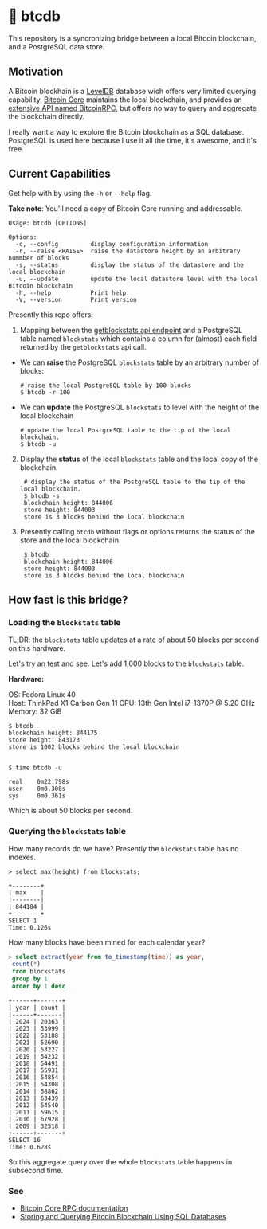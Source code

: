 # 🧰 btcdb

This repository is a syncronizing bridge between a local Bitcoin blockchain, and a PostgreSQL 
data store.

## Motivation

A Bitcoin blockhain is a [LevelDB](https://en.wikipedia.org/wiki/LevelDB) database wich offers 
very limited querying capability. [Bitcoin Core](https://bitcoin.org/en/bitcoin-core/) maintains 
the local blockchain, and provides an [extensive API named BitcoinRPC](https://developer.bitcoin.org/reference/rpc/), 
but offers no way to query and aggregate the blockchain directly.

I really want a way to explore the Bitcoin blockchain as a SQL database. PostgreSQL is used here 
because I use it all the time, it's awesome, and it's free.

## Current Capabilities

Get help with by using the `-h` or `--help` flag.

**Take note**: You'll need a copy of Bitcoin Core running and addressable.

```
Usage: btcdb [OPTIONS]

Options:
  -c, --config         display configuration information
  -r, --raise <RAISE>  raise the datastore height by an arbitrary nummber of blocks
  -s, --status         display the status of the datastore and the local blockchain
  -u, --update         update the local datastore level with the local Bitcoin blockchain
  -h, --help           Print help
  -V, --version        Print version
```

Presently this repo offers:

1. Mapping between the [getblockstats api endpoint](https://developer.bitcoin.org/reference/rpc/getblockstats.html)
and a PostgreSQL table named `blockstats` which contains a column for (almost) each field returned
by the `getblockstats` api call.
  * We can **raise** the PostgreSQL `blockstats` table by an arbitrary number of blocks:

        # raise the local PostgreSQL table by 100 blocks    
        $ btcdb -r 100

  * We can **update** the PostgreSQL `blockstats` to level with the height of the local blockchain
      
        # update the local PostgreSQL table to the tip of the local blockchain.  
        $ btcdb -u 


2. Display the **status** of the local `blockstats` table and the local copy of the blockchain.

        # display the status of the PostgreSQL table to the tip of the local blockchain.  
        $ btcdb -s
        blockchain height: 844006
        store height: 844003
        store is 3 blocks behind the local blockchain

3. Presently calling `btcdb` without flags or options returns the status of the store and the
local blockchain.

        $ btcdb
        blockchain height: 844006
        store height: 844003
        store is 3 blocks behind the local blockchain 

## How fast is this bridge?

### Loading the `blockstats` table

TL;DR: the `blockstats` table updates at a rate of about 50 blocks per second on this hardware.

Let's try an test and see.  Let's add 1,000 blocks to the `blockstats` table.

**Hardware:**

OS: Fedora Linux 40  
Host: ThinkPad X1 Carbon Gen 11
CPU: 13th Gen Intel i7-1370P @ 5.20 GHz
Memory: 32 GiB

```
$ btcdb
blockchain height: 844175
store height: 843173
store is 1002 blocks behind the local blockchain


$ time btcdb -u

real    0m22.798s
user    0m0.308s
sys     0m0.361s
```

Which is about 50 blocks per second.

### Querying the `blockstats` table

How many records do we have?  Presently the `blockstats` table has no indexes.

```swl
> select max(height) from blockstats;
```
```
+--------+
| max    |
|--------|
| 844184 |
+--------+
SELECT 1
Time: 0.126s
```

How many blocks have been mined for each calendar year?

```sql
> select extract(year from to_timestamp(time)) as year,
 count(*)
 from blockstats
 group by 1
 order by 1 desc
 ```
```
+------+-------+
| year | count |
|------+-------|
| 2024 | 20363 |
| 2023 | 53999 |
| 2022 | 53188 |
| 2021 | 52690 |
| 2020 | 53227 |
| 2019 | 54232 |
| 2018 | 54491 |
| 2017 | 55931 |
| 2016 | 54854 |
| 2015 | 54308 |
| 2014 | 58862 |
| 2013 | 63439 |
| 2012 | 54540 |
| 2011 | 59615 |
| 2010 | 67928 |
| 2009 | 32518 |
+------+-------+
SELECT 16
Time: 0.628s
```
So this aggregate query over the whole `blockstats` table happens in subsecond time.

### See 
* [Bitcoin Core RPC documentation](https://developer.bitcoin.org/reference/rpc/index.html)
* [Storing and Querying Bitcoin Blockchain Using SQL Databases](https://files.eric.ed.gov/fulltext/EJ1219543.pdf)
